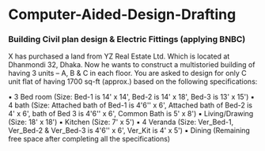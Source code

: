 # Computer-Aided-Design-Drafting

### Building Civil plan design & Electric Fittings (applying BNBC)
X has purchased a land from YZ Real Estate Ltd. Which is located at Dhanmondi 32, Dhaka. Now he wants to construct a multistoried building of having 3 units – A, B &
C in each floor. You are asked to design for only C unit flat of having 1700 sq-ft (approx.) based on the following specifications:

▪ 3 Bed room (Size: Bed-1 is 14' x 14', Bed-2 is 14' x 18', Bed-3 is 13' x 15')
▪ 4 bath (Size: Attached bath of Bed-1 is 4'6'' x 6', Attached bath of Bed-2 is 4' x 6', bath of Bed 3 is 4'6'' x 6', Common Bath is 5' x 8')
▪ Living/Drawing (Size: 18' x 18')
▪ Kitchen (Size: 7' x 5')
▪ 4 Veranda (Size: Ver_Bed-1, Ver_Bed-2 & Ver_Bed-3 is 4'6'' x 6', Ver_Kit is 4' x 5')
▪ Dining (Remaining free space after completing all the specifications)

